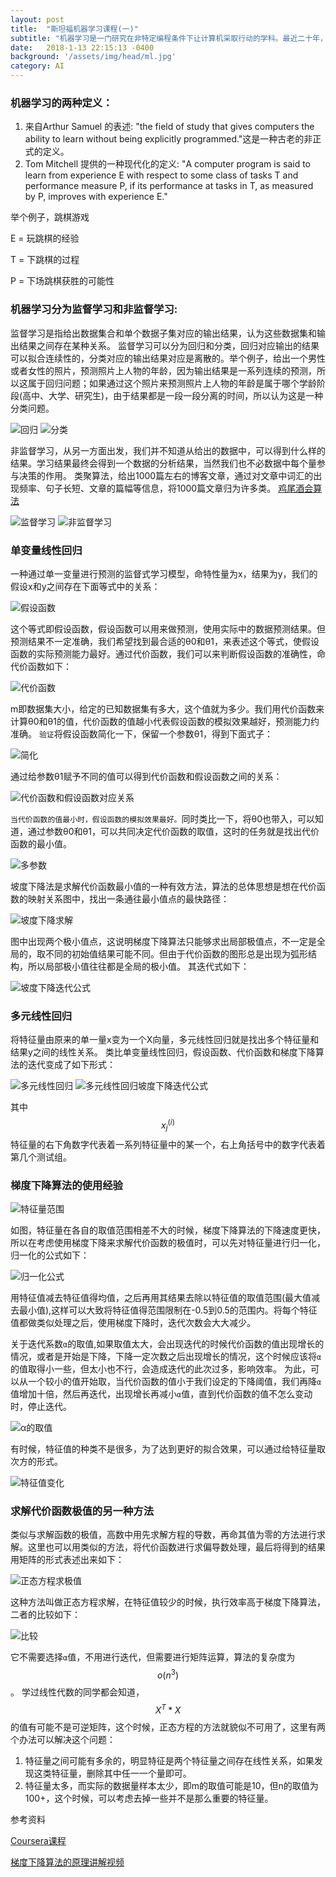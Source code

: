 ```yaml
---
layout: post
title:  "斯坦福机器学习课程(一)"
subtitle: "机器学习是一门研究在非特定编程条件下让计算机采取行动的学科。最近二十年，机器学习为我们带来了自动驾驶汽车、实用的语音识别、高效的网络搜索，让我们对人类基因的解读能力大大提高..."
date:   2018-1-13 22:15:13 -0400
background: '/assets/img/head/ml.jpg'
category: AI
---
```


### 机器学习的两种定义：

1. 来自Arthur Samuel 的表述: "the field of study that gives computers the ability to learn without being explicitly programmed."这是一种古老的非正式的定义。
2. Tom Mitchell 提供的一种现代化的定义: "A computer program is said to learn from experience E with respect to some class of tasks T and performance measure P, if its performance at tasks in T, as measured by P, improves with experience E."

举个例子，跳棋游戏

E = 玩跳棋的经验

T = 下跳棋的过程

P = 下场跳棋获胜的可能性

### 机器学习分为监督学习和非监督学习:

监督学习是指给出数据集合和单个数据子集对应的输出结果，认为这些数据集和输出结果之间存在某种关系。
监督学习可以分为回归和分类，回归对应输出的结果可以拟合连续性的，分类对应的输出结果对应是离散的。举个例子，给出一个男性或者女性的照片，预测照片上人物的年龄，因为输出结果是一系列连续的预测，所以这属于回归问题；如果通过这个照片来预测照片上人物的年龄是属于哪个学龄阶段(高中、大学、研究生)，由于结果都是一段一段分离的时间，所以认为这是一种分类问题。

![回归](/imgs/ml/Regression.png)
![分类](/imgs/ml/Classification.png)

非监督学习，从另一方面出发，我们并不知道从给出的数据中，可以得到什么样的结果。学习结果最终会得到一个数据的分析结果，当然我们也不必数据中每个量参与决策的作用。
类聚算法，给出1000篇左右的博客文章，通过对文章中词汇的出现频率、句子长短、文章的篇幅等信息，将1000篇文章归为许多类。
[鸡尾酒会算法](https://en.wikipedia.org/wiki/Cocktail_party_effect)

![监督学习](/imgs/ml/SL.png)
![非监督学习](/imgs/ml/USL.png)

### 单变量线性回归

一种通过单一变量进行预测的监督式学习模型，命特性量为x，结果为y，我们的假设x和y之间存在下面等式中的关系：

![假设函数](/imgs/ml/Hypothesis.png)

这个等式即假设函数，假设函数可以用来做预测，使用实际中的数据预测结果。但预测结果不一定准确，我们希望找到最合适的θ0和θ1，来表述这个等式，使假设函数的实际预测能力最好。通过代价函数，我们可以来判断假设函数的准确性，命代价函数如下：

![代价函数](/imgs/ml/cost.png)

m即数据集大小，给定的已知数据集有多大，这个值就为多少。我们用代价函数来计算θ0和θ1的值，代价函数的值越小代表假设函数的模拟效果越好，预测能力约准确。
`验证`将假设函数简化一下，保留一个参数θ1，得到下面式子：

![简化](/imgs/ml/simp.png)

通过给参数θ1赋予不同的值可以得到代价函数和假设函数之间的关系：

![代价函数和假设函数对应关系](/imgs/ml/costhy.png)

`当代价函数的值最小时，假设函数的模拟效果最好。`同时类比一下，将θ0也带入，可以知道，通过参数θ0和θ1，可以共同决定代价函数的取值，这时的任务就是找出代价函数的最小值。

![多参数](/imgs/ml/two.png)

坡度下降法是求解代价函数最小值的一种有效方法，算法的总体思想是想在代价函数的映射关系图中，找出一条通往最小值点的最快路径：

![坡度下降求解](/imgs/ml/grand.png)

图中出现两个极小值点，这说明梯度下降算法只能够求出局部极值点，不一定是全局的，取不同的初始值结果可能不同。但由于代价函数的图形总是出现为弧形结构，所以局部极小值往往都是全局的极小值。
其迭代式如下：

![坡度下降迭代公式](/imgs/ml/grandient.png)

### 多元线性回归

将特征量由原来的单一量x变为一个X向量，多元线性回归就是找出多个特征量和结果y之间的线性关系。
类比单变量线性回归，假设函数、代价函数和梯度下降算法的迭代变成了如下形式：

![多元线性回归](/imgs/ml/multiReg.png)
![多元线性回归坡度下降迭代公式](/imgs/ml/multiGD.png)

其中$$x_j^(i)$$特征量的右下角数字代表着一系列特征量中的某一个，右上角括号中的数字代表着第几个测试组。

### 梯度下降算法的使用经验

![特征量范围](/imgs/ml/feature.png)

如图，特征量在各自的取值范围相差不大的时候，梯度下降算法的下降速度更快，所以在考虑使用梯度下降来求解代价函数的极值时，可以先对特征量进行归一化，归一化的公式如下：

![归一化公式](/imgs/ml/mean.png)

用特征值减去特征值得均值，之后再用其结果去除以特征值的取值范围(最大值减去最小值),这样可以大致将特征值得范围限制在-0.5到0.5的范围内。将每个特征值都做类似处理之后，使用梯度下降时，迭代次数会大大减少。

关于迭代系数`α`的取值,如果取值太大，会出现迭代的时候代价函数的值出现增长的情况，或者是开始是下降，下降一定次数之后出现增长的情况，这个时候应该将`α`的值取得小一些，但太小也不行，会造成迭代的此次过多，影响效率。
为此，可以从一个较小的值开始取，当代价函数的值小于我们设定的下降阈值，我们再降`α`值增加十倍，然后再迭代，出现增长再减小`α`值，直到代价函数的值不怎么变动时，停止迭代。

![α的取值](/imgs/ml/alphavalue.png)

有时候，特征值的种类不是很多，为了达到更好的拟合效果，可以通过给特征量取次方的形式。

![特征值变化](/imgs/ml/features.png)

### 求解代价函数极值的另一种方法
类似与求解函数的极值，高数中用先求解方程的导数，再命其值为零的方法进行求解。这里也可以用类似的方法，将代价函数进行求偏导数处理，最后将得到的结果用矩阵的形式表述出来如下：

![正态方程求极值](/imgs/ml/normal.png)

这种方法叫做正态方程求解，在特征值较少的时候，执行效率高于梯度下降算法，二者的比较如下：

![比较](/imgs/ml/shome.png)

它不需要选择`α`值，不用进行迭代，但需要进行矩阵运算，算法的复杂度为$$o(n^3)$$。
学过线性代数的同学都会知道，$$X^T*X$$的值有可能不是可逆矩阵，这个时候，正态方程的方法就貌似不可用了，这里有两个办法可以解决这个问题：

1. 特征量之间可能有多余的，明显特征是两个特征量之间存在线性关系，如果发现这类特征量，删除其中任一一个量即可。
2. 特征量太多，而实际的数据量样本太少，即m的取值可能是10，但n的取值为100+，这个时候，可以考虑去掉一些并不是那么重要的特征量。

参考资料

[Coursera课程](https://www.coursera.org/learn/machine-learning/home/welcome)

[梯度下降算法的原理讲解视频]([https://www.youtube.com/watch?v=WnqQrPNYz5Q](https://www.youtube.com/watch?v=WnqQrPNYz5Q))
